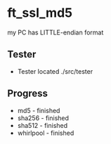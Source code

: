 # ft_ssl_md5

my PC has LITTLE-endian format

## Tester
- Tester located ./src/tester

## Progress
- md5 - finished
- sha256 - finished
- sha512 - finished
- whirlpool - finished
